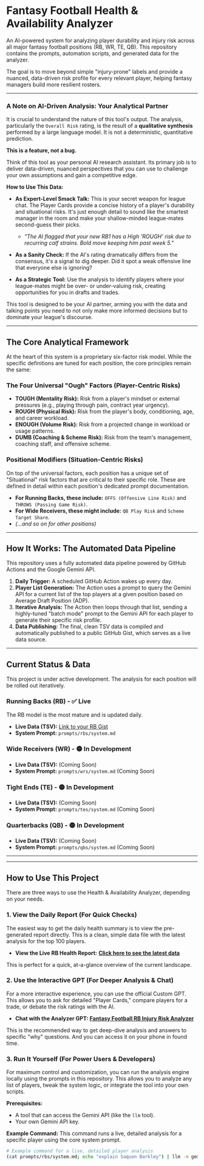 # Fantasy Football Health & Availability Analyzer

An AI-powered system for analyzing player durability and injury risk across all major fantasy football positions (RB, WR, TE, QB). This repository contains the prompts, automation scripts, and generated data for the analyzer.

The goal is to move beyond simple "injury-prone" labels and provide a nuanced, data-driven risk profile for every relevant player, helping fantasy managers build more resilient rosters.

---

### A Note on AI-Driven Analysis: Your Analytical Partner

It is crucial to understand the nature of this tool's output. The analysis, particularly the `Overall Risk` rating, is the result of a **qualitative synthesis** performed by a large language model. It is not a deterministic, quantitative prediction.

**This is a feature, not a bug.**

Think of this tool as your personal AI research assistant. Its primary job is to deliver data-driven, nuanced perspectives that you can use to challenge your own assumptions and gain a competitive edge.

**How to Use This Data:**

*   **As Expert-Level Smack Talk:** This is your secret weapon for league chat. The Player Cards provide a concise history of a player's durability and situational risks. It's just enough detail to sound like the smartest manager in the room and make your shallow-minded league-mates second-guess their picks.
    *   *"The AI flagged that your new RB1 has a High 'ROUGH' risk due to recurring calf strains. Bold move keeping him past week 5."*

*   **As a Sanity Check:** If the AI's rating dramatically differs from the consensus, it's a signal to dig deeper. Did it spot a weak offensive line that everyone else is ignoring?

*   **As a Strategic Tool:** Use the analysis to identify players where your league-mates might be over- or under-valuing risk, creating opportunities for you in drafts and trades.

This tool is designed to be your AI partner, arming you with the data and talking points you need to not only make more informed decisions but to dominate your league's discourse.

---

## The Core Analytical Framework

At the heart of this system is a proprietary six-factor risk model. While the specific definitions are tuned for each position, the core principles remain the same:

### The Four Universal "Ough" Factors (Player-Centric Risks)

*   **TOUGH (Mentality Risk):** Risk from a player's mindset or external pressures (e.g., playing through pain, contract year urgency).
*   **ROUGH (Physical Risk):** Risk from the player's body, conditioning, age, and career workload.
*   **ENOUGH (Volume Risk):** Risk from a projected change in workload or usage patterns.
*   **DUMB (Coaching & Scheme Risk):** Risk from the team's management, coaching staff, and offensive scheme.

### Positional Modifiers (Situation-Centric Risks)

On top of the universal factors, each position has a unique set of "Situational" risk factors that are critical to their specific role. These are defined in detail within each position's dedicated prompt documentation.

*   **For Running Backs, these include:** `OFFS (Offensive Line Risk)` and `THROWS (Passing Game Risk)`.
*   **For Wide Receivers, these might include:** `QB Play Risk` and `Scheme Target Share`.
*   *(...and so on for other positions)*

---

## How It Works: The Automated Data Pipeline

This repository uses a fully automated data pipeline powered by GitHub Actions and the Google Gemini API.

1.  **Daily Trigger:** A scheduled GitHub Action wakes up every day.
2.  **Player List Generation:** The Action uses a prompt to query the Gemini API for a current list of the top players at a given position based on Average Draft Position (ADP).
3.  **Iterative Analysis:** The Action then loops through that list, sending a highly-tuned "batch mode" prompt to the Gemini API for each player to generate their specific risk profile.
4.  **Data Publishing:** The final, clean TSV data is compiled and automatically published to a public GitHub Gist, which serves as a live data source.

---

## Current Status & Data

This project is under active development. The analysis for each position will be rolled out iteratively.

### Running Backs (RB) - ✅ **Live**

The RB model is the most mature and is updated daily.
*   **Live Data (TSV):** [Link to your RB Gist](https://gist.github.com/gt8073a/fa22d4721dc053f0b89425097e9bdbfd)
*   **System Prompt:** `prompts/rbs/system.md`

### Wide Receivers (WR) - 🟡 **In Development**
*   **Live Data (TSV):** (Coming Soon)
*   **System Prompt:** `prompts/wrs/system.md` (Coming Soon)

### Tight Ends (TE) - 🟡 **In Development**
*   **Live Data (TSV):** (Coming Soon)
*   **System Prompt:** `prompts/tes/system.md` (Coming Soon)

### Quarterbacks (QB) - 🟡 **In Development**
*   **Live Data (TSV):** (Coming Soon)
*   **System Prompt:** `prompts/qbs/system.md` (Coming Soon)

---

---

## How to Use This Project

There are three ways to use the Health & Availability Analyzer, depending on your needs.

### 1. View the Daily Report (For Quick Checks)

The easiest way to get the daily health summary is to view the pre-generated report directly. This is a clean, simple data file with the latest analysis for the top 100 players.

*   **View the Live RB Health Report:** [**Click here to see the latest data**](https://gist.github.com/gt8073a/fa22d4721dc053f0b89425097e9bdbfd)

This is perfect for a quick, at-a-glance overview of the current landscape.

### 2. Use the Interactive GPT (For Deeper Analysis & Chat)

For a more interactive experience, you can use the official Custom GPT. This allows you to ask for detailed "Player Cards," compare players for a trade, or debate the risk ratings with the AI.

*   **Chat with the Analyzer GPT:** [**Fantasy Football RB Injury Risk Analyzer**](https://chat.openai.com/g/g-6886a93bdc50819182c16a3c49049fb9-fantasy-football-rb-injury-risk-analyzer)

This is the recommended way to get deep-dive analysis and answers to specific "why" questions. And you can access it on your phone in found time.

### 3. Run It Yourself (For Power Users & Developers)

For maximum control and customization, you can run the analysis engine locally using the prompts in this repository. This allows you to analyze any list of players, tweak the system logic, or integrate the tool into your own scripts.

**Prerequisites:**
*   A tool that can access the Gemini API (like the `llm` tool).
*   Your own Gemini API key.

**Example Command:**
This command runs a live, detailed analysis for a specific player using the core system prompt.

```bash
# Example command for a live, detailed player analysis
(cat prompts/rbs/system.md; echo "explain Saquon Barkley") | llm -m gemini-1.5-pro-latest -
```
